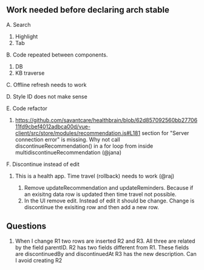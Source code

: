 ## Work needed before declaring arch stable

A. Search 
   1. Highlight
   2. Tab

B. Code repeated between components.
   1. DB  
   2. KB traverse

C. Offline refresh needs to work

D. Style ID does not make sense

E. Code refactor

   1. https://github.com/savantcare/healthbrain/blob/62d857092560bb2770611fd9cbef4012adbca00d/vue-client/src/store/modules/recommendation.js#L181 section for "Server connection error" is missing. Why not call discontinueRecommendation() in a for loop from inside multidiscontinueRecommendation (@jana)

F. Discontinue instead of edit

   1. This is a health app. Time travel (rollback) needs to work (@raj)

      1. Remove updateRecommendation and updateReminders. Because if an exisitng data row is updated then time travel not possible.
      2. In the UI remove edit. Instead of edit it should be change. Change is discontinue the exisiting row and then add a new row.


## Questions

1. When I change R1 two rows are inserted R2 and R3.
All three are related by the field parentID.
R2 has two fields different from R1. These fields are discontinuedBy and discontinuedAt
R3 has the new description.
Can I avoid creating R2
